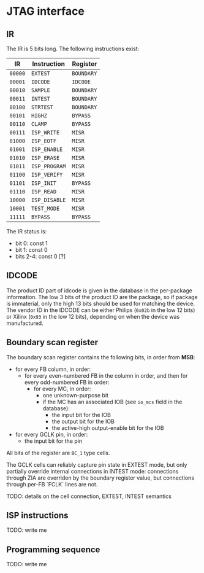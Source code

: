 # JTAG interface

## IR

The IR is 5 bits long.  The following instructions exist:

| IR      | Instruction   | Register   |
| ------- | ------------- | ---------- |
| `00000` | `EXTEST`      | `BOUNDARY` |
| `00001` | `IDCODE`      | `IDCODE`   |
| `00010` | `SAMPLE`      | `BOUNDARY` |
| `00011` | `INTEST`      | `BOUNDARY` |
| `00100` | `STRTEST`     | `BOUNDARY` |
| `00101` | `HIGHZ`       | `BYPASS`   |
| `00110` | `CLAMP`       | `BYPASS`   |
| `00111` | `ISP_WRITE`   | `MISR`     |
| `01000` | `ISP_EOTF`    | `MISR`     |
| `01001` | `ISP_ENABLE`  | `MISR`     |
| `01010` | `ISP_ERASE`   | `MISR`     |
| `01011` | `ISP_PROGRAM` | `MISR`     |
| `01100` | `ISP_VERIFY`  | `MISR`     |
| `01101` | `ISP_INIT`    | `BYPASS`   |
| `01110` | `ISP_READ`    | `MISR`     |
| `10000` | `ISP_DISABLE` | `MISR`     |
| `10001` | `TEST_MODE`   | `MISR`     |
| `11111` | `BYPASS`      | `BYPASS`   |

The IR status is:

- bit 0: const 1
- bit 1: const 0
- bits 2-4: const 0 [?]


## IDCODE

The product ID part of idcode is given in the database in the per-package information. The low 3 bits of the product ID are the package, so if package is immaterial, only the high 13 bits should be used for matching the device. The vendor ID in the IDCODE can be either Philips (`0x02b` in the low 12 bits) or Xilinx (`0x93` in the low 12 bits), depending on when the device was manufactured.


## Boundary scan register

The boundary scan register contains the following bits, in order from **MSB**:

- for every FB column, in order:
  - for every even-numbered FB in the column in order, and then for every odd-numbered FB in order:
    - for every MC, in order:
      - one unknown-purpose bit
      - if the MC has an associated IOB (see `io_mcs` field in the database):
        - the input bit for the IOB
        - the output bit for the IOB
        - the active-high output-enable bit for the IOB
- for every GCLK pin, in order:
  - the input bit for the pin

All bits of the register are `BC_1` type cells.

<div class="warning">The GCLK cells can reliably capture pin state in EXTEST mode, but only partially override internal connections in INTEST mode: connections through ZIA are overriden by the boundary register value, but connections through per-FB `FCLK` lines are not.</div>

TODO: details on the cell connection, EXTEST, INTEST semantics


## ISP instructions

TODO: write me


## Programming sequence

TODO: write me
